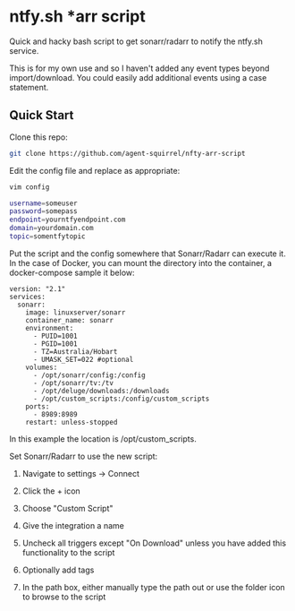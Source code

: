 # ntfy.sh *arr script

Quick and hacky bash script to get sonarr/radarr to notify the ntfy.sh service.

This is for my own use and so I haven't added any event types beyond import/download. You could easily add additional events using a case statement.

## Quick Start

Clone this repo:

```bash
git clone https://github.com/agent-squirrel/nfty-arr-script
```

Edit the config file and replace as appropriate:

```bash
vim config
```

```bash
username=someuser
password=somepass
endpoint=yourntfyendpoint.com
domain=yourdomain.com
topic=somentfytopic
```

Put the script and the config somewhere that Sonarr/Radarr can execute it.
In the case of Docker, you can mount the directory into the container, a docker-compose sample it below:

```docker
version: "2.1"
services:
  sonarr:
    image: linuxserver/sonarr
    container_name: sonarr
    environment:
      - PUID=1001
      - PGID=1001
      - TZ=Australia/Hobart
      - UMASK_SET=022 #optional
    volumes:
      - /opt/sonarr/config:/config
      - /opt/sonarr/tv:/tv
      - /opt/deluge/downloads:/downloads
      - /opt/custom_scripts:/config/custom_scripts
    ports:
      - 8989:8989
    restart: unless-stopped
```

In this example the location is /opt/custom_scripts.

Set Sonarr/Radarr to use the new script:

1. Navigate to settings -> Connect
  
2. Click the + icon
  
3. Choose "Custom Script"
  
4. Give the integration a name
  
5. Uncheck all triggers except "On Download" unless you have added this functionality to the script
  
6. Optionally add tags
  
7. In the path box, either manually type the path out or use the folder icon to browse to the script
